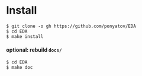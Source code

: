 # Install

```
$ git clone -o gh https://github.com/ponyatov/EDA
$ cd EDA
$ make install
```

#### optional: rebuild `docs/`

```
$ cd EDA
$ make doc
```

